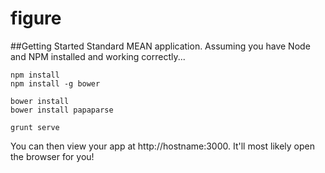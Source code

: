 figure
=============

##Getting Started
Standard MEAN application. Assuming you have Node and NPM installed and working correctly...

```
npm install
npm install -g bower

bower install
bower install papaparse

grunt serve
```

You can then view your app at http://hostname:3000. It'll most likely open the browser for you!
